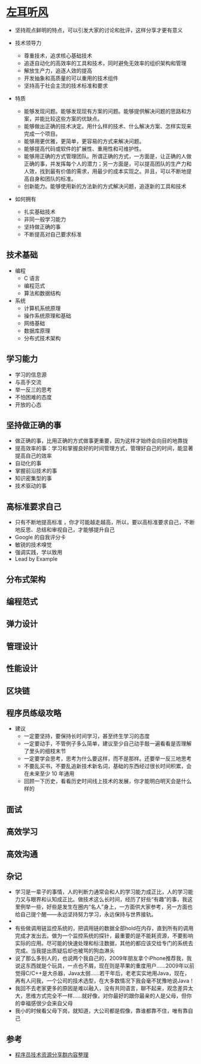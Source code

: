 # [左耳听风](https://time.geekbang.org/column/intro/48)

* 坚持观点鲜明的特点，可以引发大家的讨论和批评，这样分享才更有意义

* 技术领导力
  - 尊重技术，追求核心基础技术
  - 追逐自动化的高效率的工具和技术，同时避免无效率的组织架构和管理
  - 解放生产力，追逐人效的提高
  - 开发抽象和高质量的可以重用的技术组件
  - 坚持高于社会主流的技术标准和要求
* 特质
  - 能够发现问题。能够发现现有方案的问题。能够提供解决问题的思路和方案，并能比较这些方案的优缺点。
  - 能够做出正确的技术决定。用什么样的技术、什么解决方案、怎样实现来完成一个项目。
  - 能够用更优雅，更简单，更容易的方式来解决问题。
  - 能够提高代码或软件的扩展性、重用性和可维护性。
  - 能够用正确的方式管理团队。所谓正确的方式，一方面是，让正确的人做正确的事，并发挥每个人的潜力；另一方面是，可以提高团队的生产力和人效，找到最有价值的需求，用最少的成本实现之。并且，可以不断地提高自身和团队的标准。
  - 创新能力。能够使用新的方法新的方式解决问题，追逐新的工具和技术
* 如何拥有
  - 扎实基础技术
  - 非同一般学习能力
  - 坚持做正确的事
  - 不断提高对自己要求标准

## 技术基础

* 编程
  - C 语言
  - 编程范式
  - 算法和数据结构
* 系统
  - 计算机系统原理
  - 操作系统原理和基础
  - 网络基础
  - 数据库原理
  - 分布式技术架构

## 学习能力

* 学习的信息源
* 与高手交流
* 举一反三的思考
* 不怕困难的态度
* 开放的心态

## 坚持做正确的事

* 做正确的事，比用正确的方式做事更重要，因为这样才始终会向目的地靠拢
* 提高效率的事：学习和掌握良好的时间管理方式，管理好自己的时间，能显著提高自己的效率
* 自动化的事
* 掌握前沿技术的事
* 知识密集型的事
* 技术驱动的事

## 高标准要求自己

* 只有不断地提高标准 ，你才可能越走越高，所以，要以高标准要求自己，不断地反思、总结和审视自己，才能够提升自己
* Google 的自我评分卡
* 敏锐的技术嗅觉
* 强调实践，学以致用
* Lead by Example

## 分布式架构

## 编程范式

## 弹力设计

## 管理设计

## 性能设计

## 区块链

## 程序员练级攻略

* 建议
  - 一定要坚持，要保持长时间学习，甚至终生学习的态度
  - 一定要动手，不管例子多么简单，建议至少自己动手敲一遍看看是否理解了里头的细枝末节
  - 一定要学会思考，思考为什么要这样，而不是那样。还要举一反三地思考
  - 不要乱买书，不要乱追新技术新名词，基础的东西经过很长时间积累，会在未来至少 10 年通用
  - 回顾一下历史，看看历史时间线上技术的发展，你才能明白明天会是什么样的

## 面试

## 高效学习

## 高效沟通

## 杂记

* 学习是一辈子的事情，人的判断力通常会和人的学习能力成正比，人的学习能力又与眼界和认知成正比。做技术这么长时间，经历了好些“有趣”的事，我这里例举一些，好些是发生在圈内“名人”身上，一方面供大家参考，另一方面也给自己提个醒——永远坚持努力学习，永远保持与世界接轨。
*
* 有些做调用链监控系统的，把调用链的数据全部hold在内存，直到所有的调用完成才发出去。做为一个监控系统的探针，最重要的是不能耗资源，不要影响实际的应用。尽可能的快速处理和标注数据，其他的都应该交给专门的系统去完成。当我提出质疑后却也被骂的狗血淋头
* 说了那么多别人的，也说两个我自己的，2009年朋友拿个iPhone推荐我，我说这东西就是个玩具，一点也不屑，现在则是苹果的重度用户……2009年以前觉得C/C++是大杀器，Java太弱……若干年后，老老实实地用Java，现在，再有人问我，一个公司的技术选型，在大多数情况下我会毫不犹豫地说Java！
* 我回不去老家更多的原因是难以融入，没有共同语言，聊不起来，观念差异太大，思维方式完全不一样……就好像，对你最好的跟你最亲的人是父母，但你的幸福感很少会来自父母
* 我小的时候看父母下岗，就知道，大公司都是假像，靠谁都靠不住，唯有靠自己

## 参考

* [程序员技术资源分享群内容整理](https://www.notion.so/9667019865984ba5b772cb80f31097b2?v=993281a687f347beb46c95287086ffc0)
